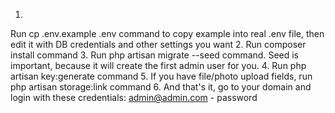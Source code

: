 1.
Run cp .env.example .env command to copy example into real .env file, then edit it with DB credentials and other settings you want
2.
Run composer install command
3.
Run php artisan migrate --seed command. Seed is important, because it will create the first admin user for you.
4.
Run php artisan key:generate command
5.
If you have file/photo upload fields, run php artisan storage:link command
6.
And that's it, go to your domain and login with these credentials: admin@admin.com - password
